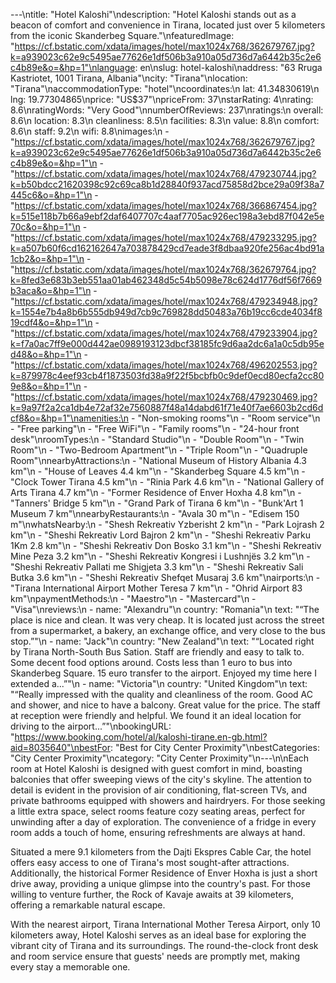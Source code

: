 ---\ntitle: "Hotel Kaloshi"\ndescription: "Hotel Kaloshi stands out as a beacon of comfort and convenience in Tirana, located just over 5 kilometers from the iconic Skanderbeg Square."\nfeaturedImage: "https://cf.bstatic.com/xdata/images/hotel/max1024x768/362679767.jpg?k=a939023c62e9c5495ae77626e1df506b3a910a05d736d7a6442b35c2e6c4b89e&o=&hp=1"\nlanguage: en\nslug: hotel-kaloshi\naddress: "63 Rruga Kastriotet, 1001 Tirana, Albania"\ncity: "Tirana"\nlocation: "Tirana"\naccommodationType: "hotel"\ncoordinates:\n  lat: 41.34830619\n  lng: 19.77304865\nprice: "US$37"\npriceFrom: 37\nstarRating: 4\nrating: 8.6\nratingWords: "Very Good"\nnumberOfReviews: 237\nratings:\n  overall: 8.6\n  location: 8.3\n  cleanliness: 8.5\n  facilities: 8.3\n  value: 8.8\n  comfort: 8.6\n  staff: 9.2\n  wifi: 8.8\nimages:\n  - "https://cf.bstatic.com/xdata/images/hotel/max1024x768/362679767.jpg?k=a939023c62e9c5495ae77626e1df506b3a910a05d736d7a6442b35c2e6c4b89e&o=&hp=1"\n  - "https://cf.bstatic.com/xdata/images/hotel/max1024x768/479230744.jpg?k=b50bdcc21620398c92c69ca8b1d28840f937acd75858d2bce29a09f38a7445c6&o=&hp=1"\n  - "https://cf.bstatic.com/xdata/images/hotel/max1024x768/366867454.jpg?k=515e118b7b66a9ebf2daf6407707c4aaf7705ac926ec198a3ebd87f042e5e70c&o=&hp=1"\n  - "https://cf.bstatic.com/xdata/images/hotel/max1024x768/479233295.jpg?k=a507b60f6cd162162647a703878429cd7eade3f8dbaa920fe256ac4bd91a1cb2&o=&hp=1"\n  - "https://cf.bstatic.com/xdata/images/hotel/max1024x768/362679764.jpg?k=8fed3e683b3eb551aa01ab462348d5c54b5098e78c624d1776df56f7669b3aca&o=&hp=1"\n  - "https://cf.bstatic.com/xdata/images/hotel/max1024x768/479234948.jpg?k=1554e7b4a8b6b555db949d7cb9c769828dd50483a76b19cc6cde4034f819cdf4&o=&hp=1"\n  - "https://cf.bstatic.com/xdata/images/hotel/max1024x768/479233904.jpg?k=f7a0ac7ff9e000d442ae0989193123dbcf38185fc9d6aa2dc6a1a0c5db95ed48&o=&hp=1"\n  - "https://cf.bstatic.com/xdata/images/hotel/max1024x768/496202553.jpg?k=879978c4eef93cb4f1873503fd38a9f22f5bcbfb0c9def0ecd80ecfa2cc809e8&o=&hp=1"\n  - "https://cf.bstatic.com/xdata/images/hotel/max1024x768/479230469.jpg?k=9a97f2a2ca1db4e72af32e7560887f48a14dabd61f71e40f7ae6603b2cd6dcf8&o=&hp=1"\namenities:\n  - "Non-smoking rooms"\n  - "Room service"\n  - "Free parking"\n  - "Free WiFi"\n  - "Family rooms"\n  - "24-hour front desk"\nroomTypes:\n  - "Standard Studio"\n  - "Double Room"\n  - "Twin Room"\n  - "Two-Bedroom Apartment"\n  - "Triple Room"\n  - "Quadruple Room"\nnearbyAttractions:\n  - "National Museum of History Albania 4.3 km"\n  - "House of Leaves 4.4 km"\n  - "Skanderbeg Square 4.5 km"\n  - "Clock Tower Tirana 4.5 km"\n  - "Rinia Park 4.6 km"\n  - "National Gallery of Arts Tirana 4.7 km"\n  - "Former Residence of Enver Hoxha 4.8 km"\n  - "Tanners' Bridge 5 km"\n  - "Grand Park of Tirana 6 km"\n  - "Bunk'Art 1 Museum 7 km"\nnearbyRestaurants:\n  - "Avala 30 m"\n  - "Edisem 150 m"\nwhatsNearby:\n  - "Shesh Rekreativ Yzberisht 2 km"\n  - "Park Lojrash 2 km"\n  - "Sheshi Rekreativ Lord Bajron 2 km"\n  - "Sheshi Rekreativ Parku 1Km 2.8 km"\n  - "Sheshi Rekreativ Don Bosko 3.1 km"\n  - "Sheshi Rekreativ Mine Peza 3.2 km"\n  - "Sheshi Rekreativ Kongresi i Lushnjës 3.2 km"\n  - "Sheshi Rekreativ Pallati me Shigjeta 3.3 km"\n  - "Sheshi Rekreativ Sali Butka 3.6 km"\n  - "Sheshi Rekreativ Shefqet Musaraj 3.6 km"\nairports:\n  - "Tirana International Airport Mother Teresa 7 km"\n  - "Ohrid Airport 83 km"\npaymentMethods:\n  - "Maestro"\n  - "Mastercard"\n  - "Visa"\nreviews:\n  - name: "Alexandru"\n    country: "Romania"\n    text: "“The place is nice and clean. It was very cheap. It is located just across the street from a supermarket, a bakery, an exchange office, and very close to the bus stop.”"\n  - name: "Jack"\n    country: "New Zealand"\n    text: "“Located right by Tirana North-South Bus Sation. Staff are friendly and easy to talk to. Some decent food options around. Costs less than 1 euro to bus into Skanderbeg Square. 15 euro transfer to the airport. Enjoyed my time here I extended a...”"\n  - name: "Victoria"\n    country: "United Kingdom"\n    text: "“Really impressed with the quality and cleanliness of the room. Good AC and shower, and nice to have a balcony. Great value for the price. The staff at reception were friendly and helpful. We found it an ideal location for driving to the airport...”"\nbookingURL: "https://www.booking.com/hotel/al/kaloshi-tirane.en-gb.html?aid=8035640"\nbestFor: "Best for City Center Proximity"\nbestCategories: "City Center Proximity"\ncategory: "City Center Proximity"\n---\n\nEach room at Hotel Kaloshi is designed with guest comfort in mind, boasting balconies that offer sweeping views of the city's skyline. The attention to detail is evident in the provision of air conditioning, flat-screen TVs, and private bathrooms equipped with showers and hairdryers. For those seeking a little extra space, select rooms feature cozy seating areas, perfect for unwinding after a day of exploration. The convenience of a fridge in every room adds a touch of home, ensuring refreshments are always at hand.

Situated a mere 9.1 kilometers from the Dajti Ekspres Cable Car, the hotel offers easy access to one of Tirana's most sought-after attractions. Additionally, the historical Former Residence of Enver Hoxha is just a short drive away, providing a unique glimpse into the country's past. For those willing to venture further, the Rock of Kavaje awaits at 39 kilometers, offering a remarkable natural escape.

With the nearest airport, Tirana International Mother Teresa Airport, only 10 kilometers away, Hotel Kaloshi serves as an ideal base for exploring the vibrant city of Tirana and its surroundings. The round-the-clock front desk and room service ensure that guests' needs are promptly met, making every stay a memorable one.